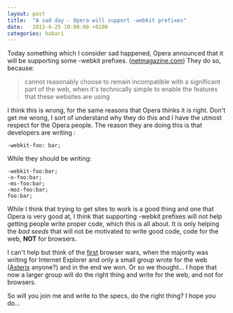 ```yaml
---
layout: post
title:  "A sad day - Opera will support -webkit prefixes"
date:   2012-4-25 10:00:00 +0100
categories: habari
---
```

<p>Today something which I consider sad happened, Opera announced that it will be supporting some -webkit prefixes. (<a href="http://www.netmagazine.com/news/opera-confirms-webkit-prefix-usage-121923">netmagazine.com</a>) They do so, because:</p>
<blockquote>
<p>cannot reasonably choose to remain incompatible with a significant part of the web, when it's technically simple to enable the features that these websites are using</p></blockquote><p>I think this is wrong, for the same reasons that Opera thinks it is right. Don't get me wrong, I sort of understand why they do this and I have the utmost respect for the Opera people. The reason they are doing this is that developers are writing :</p><pre><code>-webkit-foo: bar;</code></pre><p>While they should be writing:</p><pre>
<code>-webkit-foo:bar;
-o-foo:bar;
-ms-foo:bar;
-moz-foo:bar;
foo:bar;</code></pre>
<p>While I think that trying to get sites to work is a good thing and one that Opera is very good at, I think that supporting -webkit prefixes will not help getting people write proper code, which this is all about. It is only helping the <em>bad seeds</em> that will not be motivated to write good code, code for the web, <strong>NOT</strong> for browsers.</p>
<p>I can't help but think of the <a href="http://en.wikipedia.org/wiki/Browser_wars#The_first_browser_war">first</a> browser wars, when the majority was writing for Internet Explorer and only a small group wrote for the web (<a href="http://en.wikipedia.org/wiki/Asterix">Asterix</a> anyone?) and in the end we won. Or so we thought... I hope that now a larger group will do the right thing and write for the web, and not for browsers.</p>
<p data-twit="operawebkit">So will you join me and write to the specs, do the right thing? I hope you do...</p>